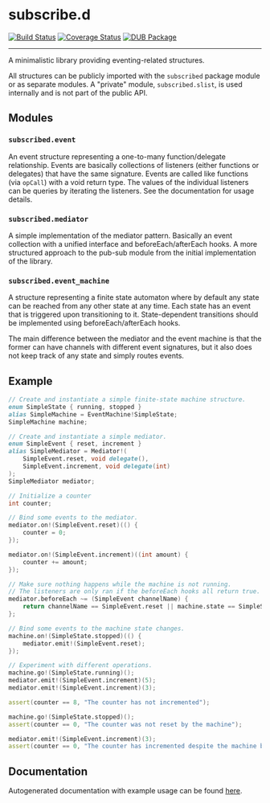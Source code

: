 # subscribe.d

[![Build Status](https://api.travis-ci.org/v--/subscribed.svg?branch=master)](https://api.travis-ci.org/v--/subscribed.svg?branch=master) [![Coverage Status](https://coveralls.io/repos/github/v--/subscribed/badge.svg?branch=master)](https://coveralls.io/github/v--/subscribed?branch=master) [![DUB Package](https://img.shields.io/dub/v/subscribed.svg)](http://code.dlang.org/packages/subscribed)

---

A minimalistic library providing eventing-related structures.

All structures can be publicly imported with the `subscribed` package module or as separate modules.
A "private" module, `subscribed.slist`, is used internally and is not part of the public API.

## Modules

### `subscribed.event`

An event structure representing a one-to-many function/delegate relationship. Events are basically collections of listeners (either functions or delegates) that have the same signature. Events are called like functions (via `opCall`) with a void return type. The values of the individual listeners can be queries by iterating the listeners. See the documentation for usage details.

### `subscribed.mediator`

A simple implementation of the mediator pattern. Basically an event collection with a unified interface and beforeEach/afterEach hooks. A more structured approach to the pub-sub module from the initial implementation of the library.

### `subscribed.event_machine`

A structure representing a finite state automaton where by default any state can be reached from any other state at any time. Each state has an event that is triggered upon transitioning to it. State-dependent transitions should be implemented using beforeEach/afterEach hooks.

The main difference between the mediator and the event machine is that the former can have channels with different event signatures, but it also does not keep track of any state and simply routes events.

## Example

```d
// Create and instantiate a simple finite-state machine structure.
enum SimpleState { running, stopped }
alias SimpleMachine = EventMachine!SimpleState;
SimpleMachine machine;

// Create and instantiate a simple mediator.
enum SimpleEvent { reset, increment }
alias SimpleMediator = Mediator!(
    SimpleEvent.reset, void delegate(),
    SimpleEvent.increment, void delegate(int)
);
SimpleMediator mediator;

// Initialize a counter
int counter;

// Bind some events to the mediator.
mediator.on!(SimpleEvent.reset)(() {
    counter = 0;
});

mediator.on!(SimpleEvent.increment)((int amount) {
    counter += amount;
});

// Make sure nothing happens while the machine is not running.
// The listeners are only ran if the beforeEach hooks all return true.
mediator.beforeEach ~= (SimpleEvent channelName) {
    return channelName == SimpleEvent.reset || machine.state == SimpleState.running;
};

// Bind some events to the machine state changes.
machine.on!(SimpleState.stopped)(() {
    mediator.emit!(SimpleEvent.reset);
});

// Experiment with different operations.
machine.go!(SimpleState.running)();
mediator.emit!(SimpleEvent.increment)(5);
mediator.emit!(SimpleEvent.increment)(3);

assert(counter == 8, "The counter has not incremented");

machine.go!(SimpleState.stopped)();
assert(counter == 0, "The counter was not reset by the machine");

mediator.emit!(SimpleEvent.increment)(3);
assert(counter == 0, "The counter has incremented despite the machine being stopped");
```

## Documentation

Autogenerated documentation with example usage can be found [here](https://ivasilev.net/files/Docs/subscribed/package.html).
